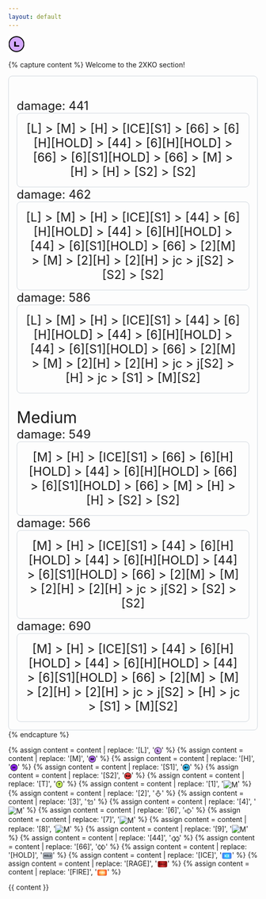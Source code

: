 ```yaml
---
layout: default
---
```


<img src="../assets/images/2xko_L.png">

{% capture content %}
Welcome to the 2XKO section!
<div style="font-size: 24px; text-align:left; border: 1px solid #d0d7de; border-radius: 8px; padding: 16px; display: inline-block;"> 
  <br>
  damage: 441
  <br>
  <div style="font-size: 24px; text-align:center; border: 1px solid #d0d7de; border-radius: 8px; padding: 16px; display: inline-block;"> 
  [L] > [M] > [H] > [ICE][S1] > [66] > [6][H][HOLD] > [44] > [6][H][HOLD] > [66] > [6][S1][HOLD] > [66] > [M] > [H] > [H] > [S2] > [S2]
  </div>
  <br>
  damage: 462
  <br>
  <div style="font-size: 24px; text-align:center; border: 1px solid #d0d7de; border-radius: 8px; padding: 16px; display: inline-block;"> 
  [L] > [M] > [H] > [ICE][S1] > [44] > [6][H][HOLD] > [44] > [6][H][HOLD] > [44] > [6][S1][HOLD] > [66] > [2][M] > [M] > [2][H] > [2][H] > jc > j[S2] > [S2] > [S2]
  </div>
  <br>
  damage: 586
  <br>
  <div style="font-size: 24px; text-align:center; border: 1px solid #d0d7de; border-radius: 8px; padding: 16px; display: inline-block;"> 
  [L] > [M] > [H] > [ICE][S1] > [44] > [6][H][HOLD] > [44] > [6][H][HOLD] > [44] > [6][S1][HOLD] > [66] > [2][M] > [M] > [2][H] > [2][H] > jc > j[S2] > [H] > jc > [S1] > [M][S2]
  </div>
  <br><br>
  <a style="font-size: 32px;">Medium</a>
  <br>
  damage: 549
  <br>
  <div style="font-size: 24px; text-align:center; border: 1px solid #d0d7de; border-radius: 8px; padding: 16px; display: inline-block;"> 
  [M] > [H] > [ICE][S1] > [66] > [6][H][HOLD] > [44] > [6][H][HOLD] > [66] > [6][S1][HOLD] > [66] > [M] > [H] > [H] > [S2] > [S2]
  </div>
  <br>
  damage: 566
  <br>
  <div style="font-size: 24px; text-align:center; border: 1px solid #d0d7de; border-radius: 8px; padding: 16px; display: inline-block;"> 
  [M] > [H] > [ICE][S1] > [44] > [6][H][HOLD] > [44] > [6][H][HOLD] > [44] > [6][S1][HOLD] > [66] > [2][M] > [M] > [2][H] > [2][H] > jc > j[S2] > [S2] > [S2]
  </div>
  <br>
  damage: 690
  <br>
  <div style="font-size: 24px; text-align:center; border: 1px solid #d0d7de; border-radius: 8px; padding: 16px; display: inline-block;"> 
  [M] > [H] > [ICE][S1] > [44] > [6][H][HOLD] > [44] > [6][H][HOLD] > [44] > [6][S1][HOLD] > [66] > [2][M] > [M] > [2][H] > [2][H] > jc > j[S2] > [H] > jc > [S1] > [M][S2]
  </div>
</div>
{% endcapture %}

{% assign content = content | replace: '[L]', '<img src="../assets/images/2xko_L.png" alt="L" style="height:1em;vertical-align:middle;">' %}
{% assign content = content | replace: '[M]', '<img src="../assets/images/2xko_M.png" alt="M" style="height:1em;vertical-align:middle;">' %}
{% assign content = content | replace: '[H]', '<img src="../assets/images/2xko_H.png" alt="H" style="height:1em;vertical-align:middle;">' %}
{% assign content = content | replace: '[S1]', '<img src="../assets/images/2xko_S1.png" alt="S1" style="height:1em;vertical-align:middle;">' %}
{% assign content = content | replace: '[S2]', '<img src="../assets/images/2xko_S2.png" alt="S2" style="height:1em;vertical-align:middle;">' %}
{% assign content = content | replace: '[T]', '<img src="../assets/images/2xko_T.png" alt="T" style="height:1em;vertical-align:middle;">' %}
{% assign content = content | replace: '[1]', '<img src="../assets/images/2xko_1.png" alt="M" style="height:1em;vertical-align:middle;">' %}
{% assign content = content | replace: '[2]', '<img src="../assets/images/2xko_2.png" alt="M" style="height:1em;vertical-align:middle;">' %}
{% assign content = content | replace: '[3]', '<img src="../assets/images/2xko_3.png" alt="M" style="height:1em;vertical-align:middle;">' %}
{% assign content = content | replace: '[4]', '<img src="../assets/images/2xko_4.png" alt="M" style="height:1em;vertical-align:middle;">' %}
{% assign content = content | replace: '[6]', '<img src="../assets/images/2xko_6.png" alt="M" style="height:1em;vertical-align:middle;">' %}
{% assign content = content | replace: '[7]', '<img src="../assets/images/2xko_7.png" alt="M" style="height:1em;vertical-align:middle;">' %}
{% assign content = content | replace: '[8]', '<img src="../assets/images/2xko_8.png" alt="M" style="height:1em;vertical-align:middle;">' %}
{% assign content = content | replace: '[9]', '<img src="../assets/images/2xko_9.png" alt="M" style="height:1em;vertical-align:middle;">' %}
{% assign content = content | replace: '[44]', '<img src="../assets/images/2xko_44.png" alt="M" style="height:1em;vertical-align:middle;">' %}
{% assign content = content | replace: '[66]', '<img src="../assets/images/2xko_66.png" alt="M" style="height:1em;vertical-align:middle;">' %}
{% assign content = content | replace: '[HOLD]', '<img src="../assets/images/2xko_HOLD.png" alt="M" style="height:1em;vertical-align:middle;">' %}
{% assign content = content | replace: '[ICE]', '<img src="../assets/images/2xko_ICE.png" alt="M" style="height:1em;vertical-align:middle;">' %}
{% assign content = content | replace: '[RAGE]', '<img src="../assets/images/2xko_RAGE.png" alt="M" style="height:1em;vertical-align:middle;">' %}
{% assign content = content | replace: '[FIRE]', '<img src="../assets/images/2xko_FIRE.png" alt="M" style="height:1em;vertical-align:middle;">' %}

{{ content }}
